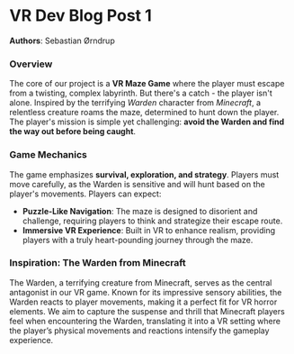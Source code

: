 # VR Dev Blog Post 1
**Authors**: Sebastian Ørndrup

### Overview
The core of our project is a **VR Maze Game** where the player must escape from a twisting, complex labyrinth. But there's a catch - the player isn't alone. Inspired by the terrifying *Warden* character from *Minecraft*, a relentless creature roams the maze, determined to hunt down the player. The player's mission is simple yet challenging: **avoid the Warden and find the way out before being caught**.

### Game Mechanics
The game emphasizes **survival, exploration, and strategy**. Players must move carefully, as the Warden is sensitive and will hunt based on the player's movements. Players can expect:
- **Puzzle-Like Navigation**: The maze is designed to disorient and challenge, requiring players to think and strategize their escape route.
- **Immersive VR Experience**: Built in VR to enhance realism, providing players with a truly heart-pounding journey through the maze.

### Inspiration: The Warden from Minecraft
The Warden, a terrifying creature from Minecraft, serves as the central antagonist in our VR game. Known for its impressive sensory abilities, the Warden reacts to player movements, making it a perfect fit for VR horror elements. We aim to capture the suspense and thrill that Minecraft players feel when encountering the Warden, translating it into a VR setting where the player’s physical movements and reactions intensify the gameplay experience.